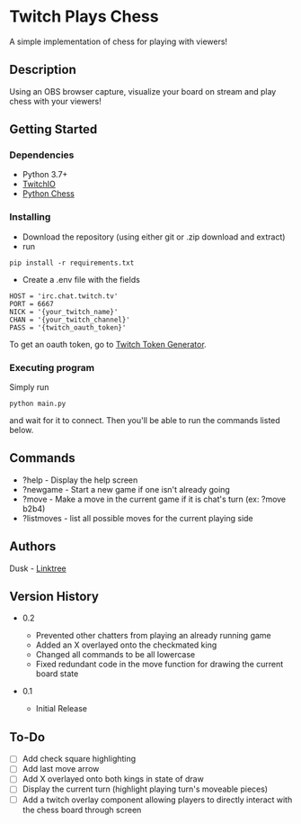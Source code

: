 # Twitch Plays Chess

A simple implementation of chess for playing with viewers!

## Description

Using an OBS browser capture, visualize your board on stream and play chess with your viewers!

## Getting Started

### Dependencies

* Python 3.7+
* [TwitchIO](https://github.com/TwitchIO/TwitchIO)
* [Python Chess](https://github.com/niklasf/python-chess)

### Installing

* Download the repository (using either git or .zip download and extract)
* run
```
pip install -r requirements.txt
```
* Create a .env file with the fields
```
HOST = 'irc.chat.twitch.tv'
PORT = 6667
NICK = '{your_twitch_name}'
CHAN = '{your_twitch_channel}'
PASS = '{twitch_oauth_token}'
```
To get an oauth token, go to [Twitch Token Generator](https://twitchtokengenerator.com/).

### Executing program

Simply run
```
python main.py
```
and wait for it to connect. Then you'll be able to run the commands listed below.

## Commands

* ?help - Display the help screen
* ?newgame - Start a new game if one isn't already going
* ?move - Make a move in the current game if it is chat's turn (ex: ?move b2b4)
* ?listmoves - list all possible moves for the current playing side

## Authors

Dusk - [Linktree](https://linktr.ee/EternalDusk)

## Version History

* 0.2
    * Prevented other chatters from playing an already running game
    * Added an X overlayed onto the checkmated king
    * Changed all commands to be all lowercase
    * Fixed redundant code in the move function for drawing the current board state

* 0.1
    * Initial Release

## To-Do
- [ ] Add check square highlighting
- [ ] Add last move arrow
- [ ] Add X overlayed onto both kings in state of draw
- [ ] Display the current turn (highlight playing turn's moveable pieces)
- [ ] Add a twitch overlay component allowing players to directly interact with the chess board through screen
